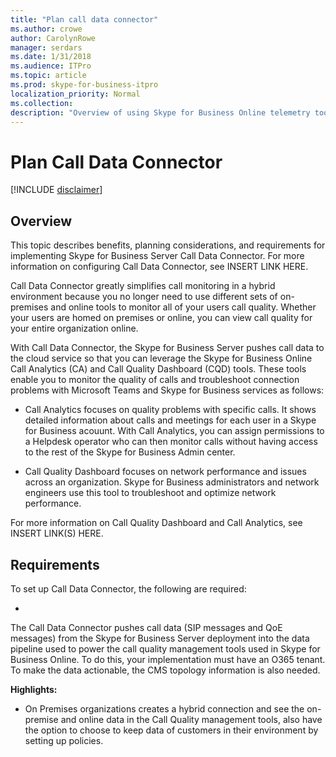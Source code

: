 ```yaml
---
title: "Plan call data connector"
ms.author: crowe
author: CarolynRowe
manager: serdars
ms.date: 1/31/2018
ms.audience: ITPro
ms.topic: article
ms.prod: skype-for-business-itpro
localization_priority: Normal
ms.collection: 
description: "Overview of using Skype for Business Online telemetry tools to monitor an on-premises implementation in a hybrid scenario."
---
```

<!-- PM William Looney  -->



# Plan Call Data Connector

[!INCLUDE [disclaimer](../disclaimer.md)]

## Overview
This topic describes benefits, planning considerations, and requirements for implementing Skype for Business Server Call Data Connector.  For more information on configuring Call Data Connector, see INSERT LINK HERE.

Call Data Connector greatly simplifies call monitoring in a hybrid environment because you no longer need to use different sets of on-premises and online tools to monitor all of your users call quality.  Whether your users are homed on premises or online, you can view call quality for your entire organization online.

With Call Data Connector, the Skype for Business Server pushes call data to the cloud service so that you can leverage the Skype for Business Online Call Analytics (CA) and Call Quality Dashboard (CQD) tools. These tools enable you to monitor the quality of calls and troubleshoot connection problems with Microsoft Teams and Skype for Business services as follows:

- Call Analytics focuses on quality problems with specific calls. It shows detailed information about calls and meetings for each user in a Skype for Business acouunt.  With Call Analytics, you can assign permissions to a Helpdesk operator who can then monitor calls without having access to the rest of the Skype for Business Admin center.

- Call Quality Dashboard focuses on network performance and issues across an organization. Skype for Business administrators and network engineers use this tool to troubleshoot and optimize network performance.


For more information on Call Quality Dashboard and Call Analytics, see INSERT LINK(S) HERE.

## Requirements
To set up Call Data Connector, the following are required:

- 

The Call Data Connector pushes call data (SIP messages and QoE messages) from the Skype for Business Server deployment into the data pipeline used to power the call quality management tools used in Skype for Business Online. To do this, your implementation must have an O365 tenant. To make the data actionable, the CMS topology information is also needed. 









**Highlights:**
*	On Premises organizations creates a hybrid connection and see the on-premise and online data in the Call Quality management tools, also have the option to choose to keep data of customers in their environment by setting up policies.





